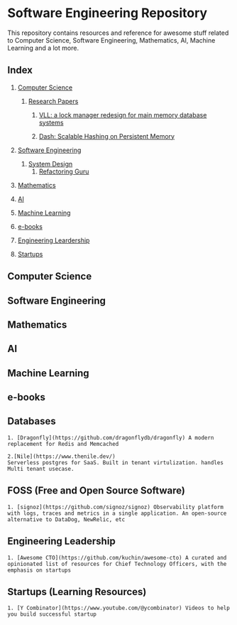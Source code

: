 # Software Engineering Repository

This repository contains resources and reference for awesome stuff related to Computer Science, Software Engineering, Mathematics, AI, Machine Learning and a lot more.

## Index

1. [Computer Science](#computer-science)

    1. [Research Papers](#research-papers)

        1. [VLL: a lock manager redesign for main memory database systems](https://www.cs.umd.edu/~abadi/papers/vldbj-vll.pdf)

        2. [Dash: Scalable Hashing on Persistent Memory](https://arxiv.org/pdf/2003.07302.pdf)
2. [Software Engineering](#software-engineering)

    1. [System Design](#systm-design)
        1. [Refactoring Guru](https://refactoring.guru)

3. [Mathematics](#mathematics)
4. [AI](#ai)
5. [Machine Learning](#machine-learning)
6. [e-books](#e-books)
7. [Engineering Leardership](#engineering-leadership)
8. [Startups](#startups)



## Computer Science

## Software Engineering 

## Mathematics

## AI

## Machine Learning

## e-books

## Databases
    1. [Dragonfly](https://github.com/dragonflydb/dragonfly) A modern replacement for Redis and Memcached

    2.[Nile](https://www.thenile.dev/)
    Serverless postgres for SaaS. Built in tenant virtulization. handles Multi tenant usecase.

## FOSS (Free and Open Source Software)

    1. [signoz](https://github.com/signoz/signoz) Observability platform with logs, traces and metrics in a single application. An open-source alternative to DataDog, NewRelic, etc

## Engineering Leadership

    1. [Awesome CTO](https://github.com/kuchin/awesome-cto) A curated and opinionated list of resources for Chief Technology Officers, with the emphasis on startups

## Startups (Learning Resources)

    1. [Y Combinator](https://www.youtube.com/@ycombinator) Videos to help you build successful startup

